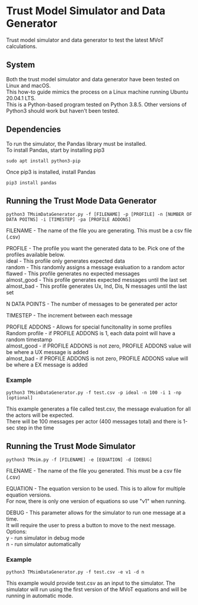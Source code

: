 # Trust Model Simulator and Data Generator 
Trust model simulator and data generator to test the latest MVoT calculations.

## System
Both the trust model simulator and data generator have been tested on Linux and macOS.<br />
This how-to guide mimics the process on a Linux machine running Ubuntu 20.04.1 LTS.<br />
This is a Python-based program tested on Python 3.8.5. Other versions of Python3 should 
work but haven't been tested.

## Dependencies 
To run the simulator, the Pandas library must be installed. <br />
To install Pandas, start by installing pip3
````
sudo apt install python3-pip
````

Once pip3 is installed, install Pandas

````
pip3 install pandas
````

## Running the Trust Mode Data Generator
````
python3 TMsimDataGenerator.py -f [FILENAME] -p [PROFILE] -n [NUMBER OF DATA POITNS] -i [TIMESTEP] -pa [PROFILE ADDONS]
````
FILENAME - The name of the file you are generating. This must be a csv file (.csv) <br />

PROFILE - The profile you want the generated data to be. Pick one of the profiles available below. <br />
    ideal - This profile only generates expected data<br />
    random - This randomly assigns a message evaluation to a random actor <br />
    flawed - This profile generates no expected messages<br />
    almost_good - This profile generates expected messages until the last set <br />
    almost_bad - This profile generates Ux, Ind, Dis, N messages until the last set<br />

N DATA POINTS - The number of messages to be generated per actor <br />

TIMESTEP - The increment between each message <br /> 

PROFILE ADDONS - Allows for special funcitonality in some profiles <br />
    Random profile - if PROFILE ADDONS is 1, each data point will have a random timestamp <br />
    almost_good - if PROFILE ADDONS is not zero, PROFILE ADDONS value will be where a UX message is added <br />
    almost_bad - if PROFILE ADDONS is not zero, PROFILE ADDONS value will be where a EX message is added <br />
### Example 
````
python3 TMsimDataGenerator.py -f test.csv -p ideal -n 100 -i 1 -np [optional]
````
This example generates a file called test.csv, the message evaluation for all the actors will be expected. <br />
There will be 100 messages per actor (400 messages total) and there is 1-sec step in the time

## Running the Trust Mode Simulator
````
python3 TMsim.py -f [FILENAME] -e [EQUATION] -d [DEBUG]
````
FILENAME -  The name of the file you generated. This must be a csv file (.csv)<br />

EQUATION -  The equation version to be used. This is to allow for multiple equation versions. <br />
            For now, there is only one version of equations so use "v1" when running. <br />

DEBUG    -  This parameter allows for the simulator to run one message at a time. <br />
            It will require the user to press a button to move to the next message. <br />
            Options:<br />
                y   - run simulator in debug mode <br />
                n   - run simulator automatically

### Example 
````
python3 TMsimDataGenerator.py -f test.csv -e v1 -d n
````
This example would provide test.csv as an input to the simulator. The simulator will run using the first
version of the MVoT equations and will be running in automatic mode.
